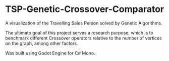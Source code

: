 # TSP-Genetic-Crossover-Comparator

A visualization of the Travelling Sales Person solved by Genetic Algorithms.

The ultimate goal of this project serves a research purpose, which is to benchmark different Crossover operators relative to the number of vertices on the graph, among other factors.

Was built using Godot Engine for C# Mono.
